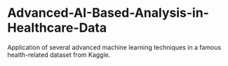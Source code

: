 # Advanced-AI-Based-Analysis-in-Healthcare-Data
Application of several advanced machine learning techniques in a famous health-related dataset from Kaggle.
